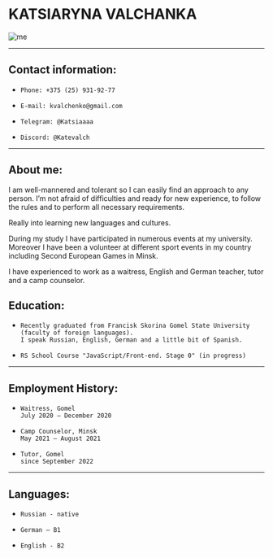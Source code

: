 # KATSIARYNA VALCHANKA
![me](https://sun9-26.userapi.com/impg/vk2RAEabV7cZ_l0uCXU9938puXh4g_D2nV2AFw/5PBKGkwioF4.jpg?size=1728x2160&quality=95&sign=964bb0208018e1092b5813ae49ac49c3&type=album)

--------
## Contact information:
+     Phone: +375 (25) 931-92-77
+     E-mail: kvalchenko@gmail.com
+     Telegram: @Katsiaaaa
+     Discord: @Katevalch
--------
## About me:
I am well-mannered and tolerant so I can easily find an approach to any person. I’m not afraid of difficulties and ready for new experience, to follow the rules and to perform all necessary requirements. 

Really into learning new languages and cultures.  

During my study I have participated in numerous events at my university. Moreover I have been a volunteer at different sport events in my country including Second European Games in Minsk.

I have experienced to work as a waitress, English and German teacher, tutor and a camp counselor.
## Education:
+     Recently graduated from Francisk Skorina Gomel State University (faculty of foreign languages).
      I speak Russian, English, German and a little bit of Spanish.
+     RS School Course "JavaScript/Front-end. Stage 0" (in progress)
------------------------
## Employment History:
+     Waitress, Gomel
      July 2020 – December 2020

+     Camp Counselor, Minsk
      May 2021 – August 2021

+     Tutor, Gomel
      since September 2022
---------------
## Languages:
+     Russian - native
+     German – B1
+     English - B2
